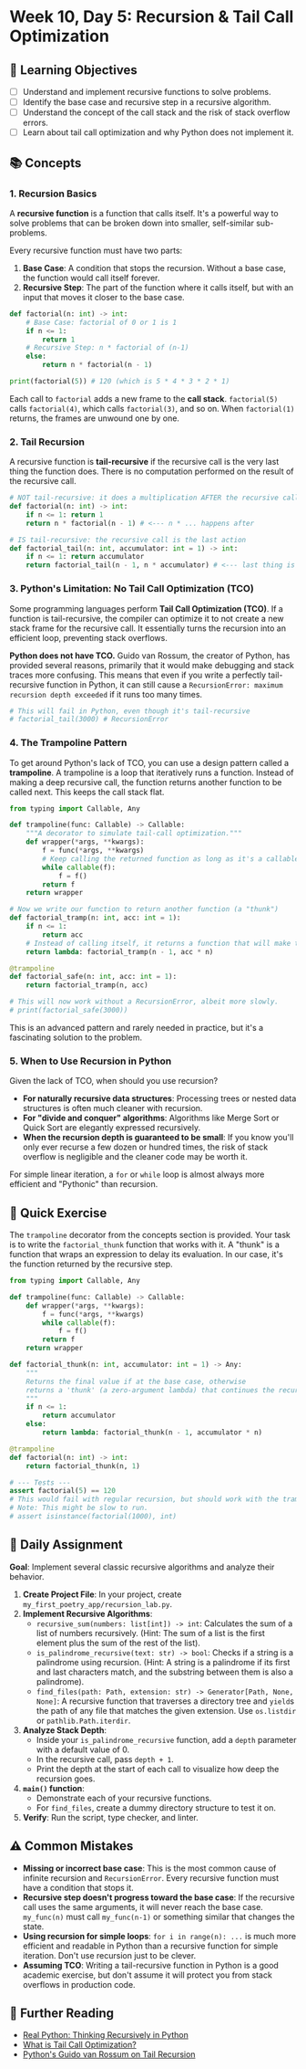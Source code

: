 # Week 10, Day 5: Recursion & Tail Call Optimization

## 🎯 Learning Objectives

- [ ] Understand and implement recursive functions to solve problems.
- [ ] Identify the base case and recursive step in a recursive algorithm.
- [ ] Understand the concept of the call stack and the risk of stack overflow errors.
- [ ] Learn about tail call optimization and why Python does not implement it.

## 📚 Concepts

### 1. Recursion Basics

A **recursive function** is a function that calls itself. It's a powerful way to solve problems that can be broken down into smaller, self-similar sub-problems.

Every recursive function must have two parts:

1.  **Base Case**: A condition that stops the recursion. Without a base case, the function would call itself forever.
2.  **Recursive Step**: The part of the function where it calls itself, but with an input that moves it closer to the base case.

```python
def factorial(n: int) -> int:
    # Base Case: factorial of 0 or 1 is 1
    if n <= 1:
        return 1
    # Recursive Step: n * factorial of (n-1)
    else:
        return n * factorial(n - 1)

print(factorial(5)) # 120 (which is 5 * 4 * 3 * 2 * 1)
```

Each call to `factorial` adds a new frame to the **call stack**. `factorial(5)` calls `factorial(4)`, which calls `factorial(3)`, and so on. When `factorial(1)` returns, the frames are unwound one by one.

### 2. Tail Recursion

A recursive function is **tail-recursive** if the recursive call is the very last thing the function does. There is no computation performed on the result of the recursive call.

```python
# NOT tail-recursive: it does a multiplication AFTER the recursive call
def factorial(n: int) -> int:
    if n <= 1: return 1
    return n * factorial(n - 1) # <--- n * ... happens after

# IS tail-recursive: the recursive call is the last action
def factorial_tail(n: int, accumulator: int = 1) -> int:
    if n <= 1: return accumulator
    return factorial_tail(n - 1, n * accumulator) # <--- last thing is the call
```

### 3. Python's Limitation: No Tail Call Optimization (TCO)

Some programming languages perform **Tail Call Optimization (TCO)**. If a function is tail-recursive, the compiler can optimize it to not create a new stack frame for the recursive call. It essentially turns the recursion into an efficient loop, preventing stack overflows.

**Python does not have TCO.** Guido van Rossum, the creator of Python, has provided several reasons, primarily that it would make debugging and stack traces more confusing. This means that even if you write a perfectly tail-recursive function in Python, it can still cause a `RecursionError: maximum recursion depth exceeded` if it runs too many times.

```python
# This will fail in Python, even though it's tail-recursive
# factorial_tail(3000) # RecursionError
```

### 4. The Trampoline Pattern

To get around Python's lack of TCO, you can use a design pattern called a **trampoline**. A trampoline is a loop that iteratively runs a function. Instead of making a deep recursive call, the function returns another function to be called next. This keeps the call stack flat.

```python
from typing import Callable, Any

def trampoline(func: Callable) -> Callable:
    """A decorator to simulate tail-call optimization."""
    def wrapper(*args, **kwargs):
        f = func(*args, **kwargs)
        # Keep calling the returned function as long as it's a callable
        while callable(f):
            f = f()
        return f
    return wrapper

# Now we write our function to return another function (a "thunk")
def factorial_tramp(n: int, acc: int = 1):
    if n <= 1:
        return acc
    # Instead of calling itself, it returns a function that will make the next call
    return lambda: factorial_tramp(n - 1, acc * n)

@trampoline
def factorial_safe(n: int, acc: int = 1):
    return factorial_tramp(n, acc)

# This will now work without a RecursionError, albeit more slowly.
# print(factorial_safe(3000))
```

This is an advanced pattern and rarely needed in practice, but it's a fascinating solution to the problem.

### 5. When to Use Recursion in Python

Given the lack of TCO, when should you use recursion?

- **For naturally recursive data structures**: Processing trees or nested data structures is often much cleaner with recursion.
- **For "divide and conquer" algorithms**: Algorithms like Merge Sort or Quick Sort are elegantly expressed recursively.
- **When the recursion depth is guaranteed to be small**: If you know you'll only ever recurse a few dozen or hundred times, the risk of stack overflow is negligible and the cleaner code may be worth it.

For simple linear iteration, a `for` or `while` loop is almost always more efficient and "Pythonic" than recursion.

## 🔹 Quick Exercise

The `trampoline` decorator from the concepts section is provided. Your task is to write the `factorial_thunk` function that works with it. A "thunk" is a function that wraps an expression to delay its evaluation. In our case, it's the function returned by the recursive step.

```python
from typing import Callable, Any

def trampoline(func: Callable) -> Callable:
    def wrapper(*args, **kwargs):
        f = func(*args, **kwargs)
        while callable(f):
            f = f()
        return f
    return wrapper

def factorial_thunk(n: int, accumulator: int = 1) -> Any:
    """
    Returns the final value if at the base case, otherwise
    returns a 'thunk' (a zero-argument lambda) that continues the recursion.
    """
    if n <= 1:
        return accumulator
    else:
        return lambda: factorial_thunk(n - 1, accumulator * n)

@trampoline
def factorial(n: int) -> int:
    return factorial_thunk(n, 1)

# --- Tests ---
assert factorial(5) == 120
# This would fail with regular recursion, but should work with the trampoline.
# Note: This might be slow to run.
# assert isinstance(factorial(1000), int)
```

## 📝 Daily Assignment

**Goal**: Implement several classic recursive algorithms and analyze their behavior.

1.  **Create Project File**: In your project, create `my_first_poetry_app/recursion_lab.py`.
2.  **Implement Recursive Algorithms**:
    - `recursive_sum(numbers: list[int]) -> int`: Calculates the sum of a list of numbers recursively. (Hint: The sum of a list is the first element plus the sum of the rest of the list).
    - `is_palindrome_recursive(text: str) -> bool`: Checks if a string is a palindrome using recursion. (Hint: A string is a palindrome if its first and last characters match, and the substring between them is also a palindrome).
    - `find_files(path: Path, extension: str) -> Generator[Path, None, None]`: A recursive function that traverses a directory tree and `yield`s the path of any file that matches the given extension. Use `os.listdir` or `pathlib.Path.iterdir`.
3.  **Analyze Stack Depth**:
    - Inside your `is_palindrome_recursive` function, add a `depth` parameter with a default value of 0.
    - In the recursive call, pass `depth + 1`.
    - Print the depth at the start of each call to visualize how deep the recursion goes.
4.  **`main()` function**:
    - Demonstrate each of your recursive functions.
    - For `find_files`, create a dummy directory structure to test it on.
5.  **Verify**: Run the script, type checker, and linter.

## ⚠️ Common Mistakes

- **Missing or incorrect base case**: This is the most common cause of infinite recursion and `RecursionError`. Every recursive function must have a condition that stops it.
- **Recursive step doesn't progress toward the base case**: If the recursive call uses the same arguments, it will never reach the base case. `my_func(n)` must call `my_func(n-1)` or something similar that changes the state.
- **Using recursion for simple loops**: `for i in range(n): ...` is much more efficient and readable in Python than a recursive function for simple iteration. Don't use recursion just to be clever.
- **Assuming TCO**: Writing a tail-recursive function in Python is a good academic exercise, but don't assume it will protect you from stack overflows in production code.

## 📖 Further Reading

- [Real Python: Thinking Recursively in Python](https://realpython.com/python-thinking-recursively/)
- [What is Tail Call Optimization?](https://stackoverflow.com/questions/310974/what-is-tail-call-optimization)
- [Python's Guido van Rossum on Tail Recursion](http://neopythonic.blogspot.com/2009/04/tail-recursion-elimination.html)
